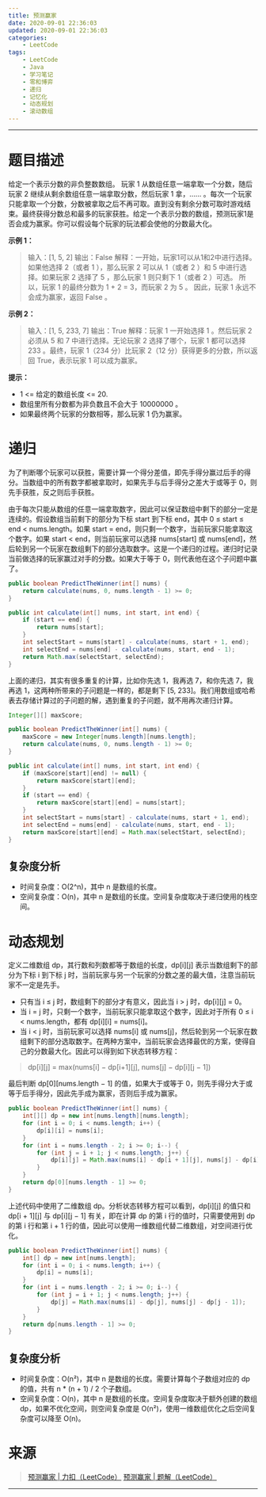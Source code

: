 ```yaml
---
title: 预测赢家
date: 2020-09-01 22:36:03
updated: 2020-09-01 22:36:03
categories:
    - LeetCode
tags:
    - LeetCode
    - Java
    - 学习笔记
    - 零和博弈
    - 递归
    - 记忆化
    - 动态规划
    - 滚动数组
---
```

---

# 题目描述

给定一个表示分数的非负整数数组。 玩家 1 从数组任意一端拿取一个分数，随后玩家 2 继续从剩余数组任意一端拿取分数，然后玩家 1 拿，…… 。每次一个玩家只能拿取一个分数，分数被拿取之后不再可取。直到没有剩余分数可取时游戏结束。最终获得分数总和最多的玩家获胜。给定一个表示分数的数组，预测玩家1是否会成为赢家。你可以假设每个玩家的玩法都会使他的分数最大化。

**示例 1：**
> 输入：[1, 5, 2]
> 输出：False
> 解释：一开始，玩家1可以从1和2中进行选择。
> 如果他选择 2（或者 1 ），那么玩家 2 可以从 1（或者 2 ）和 5 中进行选择。如果玩家 2 选择了 5 ，那么玩家 1 则只剩下 1（或者 2 ）可选。
> 所以，玩家 1 的最终分数为 1 + 2 = 3，而玩家 2 为 5 。
> 因此，玩家 1 永远不会成为赢家，返回 False 。

**示例 2：**
> 输入：[1, 5, 233, 7]
> 输出：True
> 解释：玩家 1 一开始选择 1 。然后玩家 2 必须从 5 和 7 中进行选择。无论玩家 2 选择了哪个，玩家 1 都可以选择 233 。最终，玩家 1（234 分）比玩家 2（12 分）获得更多的分数，所以返回 True，表示玩家 1 可以成为赢家。

**提示：**
* 1 <= 给定的数组长度 <= 20.
* 数组里所有分数都为非负数且不会大于 10000000 。
* 如果最终两个玩家的分数相等，那么玩家 1 仍为赢家。

<!-- more -->

# 递归

为了判断哪个玩家可以获胜，需要计算一个得分差值，即先手得分赢过后手的得分。当数组中的所有数字都被拿取时，如果先手与后手得分之差大于或等于 0，则先手获胜，反之则后手获胜。

由于每次只能从数组的任意一端拿取数字，因此可以保证数组中剩下的部分一定是连续的。假设数组当前剩下的部分为下标 start 到下标 end，其中 0 ≤ start ≤ end < nums.length。如果 start = end，则只剩一个数字，当前玩家只能拿取这个数字。如果 start < end，则当前玩家可以选择 nums[start] 或 nums[end]，然后轮到另一个玩家在数组剩下的部分选取数字。这是一个递归的过程。递归时记录当前做选择的玩家赢过对手的分数。如果大于等于 0，则代表他在这个子问题中赢了。

```java
public boolean PredictTheWinner(int[] nums) {
    return calculate(nums, 0, nums.length - 1) >= 0;
}

public int calculate(int[] nums, int start, int end) {
    if (start == end) {
        return nums[start];
    }
    int selectStart = nums[start] - calculate(nums, start + 1, end);
    int selectEnd = nums[end] - calculate(nums, start, end - 1);
    return Math.max(selectStart, selectEnd);
}
```

上面的递归，其实有很多重复的计算，比如你先选 1，我再选 7，和你先选 7，我再选 1，这两种所带来的子问题是一样的，都是剩下 [5, 233]。我们用数组或哈希表去存储计算过的子问题的解，遇到重复的子问题，就不用再次递归计算。

```java
Integer[][] maxScore;

public boolean PredictTheWinner(int[] nums) {
    maxScore = new Integer[nums.length][nums.length];
    return calculate(nums, 0, nums.length - 1) >= 0;
}

public int calculate(int[] nums, int start, int end) {
    if (maxScore[start][end] != null) {
        return maxScore[start][end];
    }
    if (start == end) {
        return maxScore[start][end] = nums[start];
    }
    int selectStart = nums[start] - calculate(nums, start + 1, end);
    int selectEnd = nums[end] - calculate(nums, start, end - 1);
    return maxScore[start][end] = Math.max(selectStart, selectEnd);
}
```

## 复杂度分析

* 时间复杂度：O(2^n)，其中 n 是数组的长度。
* 空间复杂度：O(n)，其中 n 是数组的长度。空间复杂度取决于递归使用的栈空间。

# 动态规划

定义二维数组 dp，其行数和列数都等于数组的长度，dp[i][j] 表示当数组剩下的部分为下标 i 到下标 j 时，当前玩家与另一个玩家的分数之差的最大值，注意当前玩家不一定是先手。
* 只有当 i ≤ j 时，数组剩下的部分才有意义，因此当 i > j 时，dp[i][j] = 0。
* 当 i = j 时，只剩一个数字，当前玩家只能拿取这个数字，因此对于所有 0 ≤ i < nums.length，都有 dp[i][i] = nums[i]。
* 当 i < j 时，当前玩家可以选择 nums[i] 或 nums[j]，然后轮到另一个玩家在数组剩下的部分选取数字。在两种方案中，当前玩家会选择最优的方案，使得自己的分数最大化。因此可以得到如下状态转移方程：
> dp[i][j] = max(nums[i] − dp[i+1][j], nums[j] − dp[i][j − 1])

最后判断 dp[0][nums.length − 1] 的值，如果大于或等于 0，则先手得分大于或等于后手得分，因此先手成为赢家，否则后手成为赢家。

```java
public boolean PredictTheWinner(int[] nums) {
    int[][] dp = new int[nums.length][nums.length];
    for (int i = 0; i < nums.length; i++) {
        dp[i][i] = nums[i];
    }
    for (int i = nums.length - 2; i >= 0; i--) {
        for (int j = i + 1; j < nums.length; j++) {
            dp[i][j] = Math.max(nums[i] - dp[i + 1][j], nums[j] - dp[i][j - 1]);
        }
    }
    return dp[0][nums.length - 1] >= 0;
}
```

上述代码中使用了二维数组 dp。分析状态转移方程可以看到，dp[i][j] 的值只和 dp[i + 1][j] 与 dp[i][j − 1] 有关，即在计算 dp 的第 i 行的值时，只需要使用到 dp 的第 i 行和第 i + 1 行的值，因此可以使用一维数组代替二维数组，对空间进行优化。

```java
public boolean PredictTheWinner(int[] nums) {
    int[] dp = new int[nums.length];
    for (int i = 0; i < nums.length; i++) {
        dp[i] = nums[i];
    }
    for (int i = nums.length - 2; i >= 0; i--) {
        for (int j = i + 1; j < nums.length; j++) {
            dp[j] = Math.max(nums[i] - dp[j], nums[j] - dp[j - 1]);
        }
    }
    return dp[nums.length - 1] >= 0;
}
```

## 复杂度分析

* 时间复杂度：O(n²)，其中 n 是数组的长度。需要计算每个子数组对应的 dp 的值，共有 n * (n + 1) / 2 个子数组。
* 空间复杂度：O(n)，其中 n 是数组的长度。空间复杂度取决于额外创建的数组 dp，如果不优化空间，则空间复杂度是 O(n²)，使用一维数组优化之后空间复杂度可以降至 O(n)。

# 来源

> [预测赢家 | 力扣（LeetCode）][1]
> [预测赢家 | 题解（LeetCode）][2]

---

[1]: https://leetcode-cn.com/problems/predict-the-winner/ "预测赢家 | 力扣（LeetCode）"
[2]: https://leetcode-cn.com/problems/predict-the-winner/solution/yu-ce-ying-jia-by-leetcode-solution/ "预测赢家 | 题解（LeetCode）"
